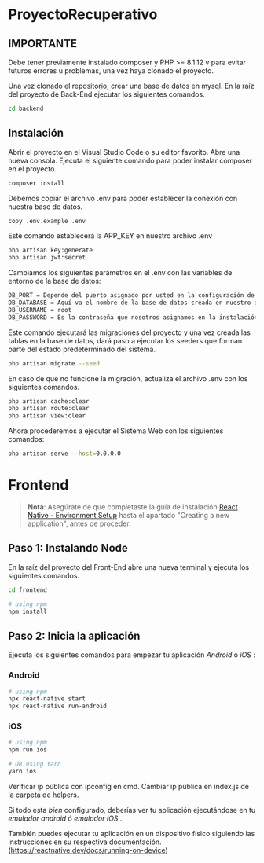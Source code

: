# ProyectoRecuperativo


## IMPORTANTE
Debe tener previamente instalado composer y PHP >= 8.1.12 v para evitar futuros errores u problemas, una vez haya clonado el proyecto.


Una vez clonado el repositorio, crear una base de datos en mysql.
En la raíz del proyecto de Back-End ejecutar los siguientes comandos.

```bash
cd backend
```




## Instalación
Abrir el proyecto en el Visual Studio Code o su editor favorito. Abre una nueva consola.
Ejecuta el siguiente comando para poder instalar composer en el proyecto.
```bash
composer install
```
Debemos copiar el archivo .env para poder establecer la conexión con nuestra base de datos.
```bash
copy .env.example .env
```
Este comando establecerá la APP_KEY en nuestro archivo .env
```bash
php artisan key:generate
php artisan jwt:secret
```


Cambiamos los siguientes parámetros en el .env con las variables de entorno de la base de datos:
```bash
DB_PORT = Depende del puerto asignado por usted en la configuración de su base de datos(default: 3306)
DB_DATABASE = Aquí va el nombre de la base de datos creada en nuestro administrador de base de datos preferido.
DB_USERNAME = root
DB_PASSWORD = Es la contraseña que nosotros asignamos en la instalación, en caso de utilizar Xampp, Laragon, etc... Este campo se debe dejar vacío.
```

Este comando ejecutará las migraciones del proyecto y una vez creada las tablas en la base de datos, dará paso a ejecutar los seeders que forman parte del estado predeterminado del sistema.
```bash
php artisan migrate --seed
```

En caso de que no funcione la migración, actualiza el archivo .env con los siguientes comandos.
```bash
php artisan cache:clear
php artisan route:clear
php artisan view:clear
```
Ahora procederemos a ejecutar el Sistema Web con los siguientes comandos:
```bash
php artisan serve --host=0.0.0.0
```










# Frontend

>**Nota**: Asegúrate de que completaste la guía de instalación [React Native - Environment Setup](https://reactnative.dev/docs/environment-setup) hasta el apartado "Creating a new application", antes de proceder.

## Paso 1: Instalando  Node

En la raíz del proyecto del Front-End abre una nueva terminal y ejecuta los siguientes comandos. 

```bash
cd frontend
```

```bash
# using npm
npm install
```

## Paso 2: Inicia la aplicación 

Ejecuta los siguientes comandos para empezar tu aplicación _Android_ ó _iOS_ :

### Android

```bash
# using npm
npx react-native start
npx react-native run-android
```
### iOS

```bash
# using npm
npm run ios
```
```bash
# OR using Yarn
yarn ios
```


Verificar ip pública con ipconfig en cmd.
Cambiar ip pública en index.js de la carpeta de helpers.

Si todo esta _bien_ configurado, deberías ver tu aplicación ejecutándose en tu  _emulador android_ ó _emulador iOS_ .

También puedes ejecutar tu aplicación en un dispositivo físico siguiendo las instrucciones en su respectiva documentación. (https://reactnative.dev/docs/running-on-device)



